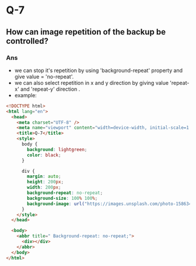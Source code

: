 # Q-7

## How can image repetition of the backup be controlled?

### Ans

- we can stop it's repetition by using 'background-repeat' property and give value = 'no-repeat'.
- we can also select repetition in x and y direction by giving value 'repeat-x' and 'repeat-y' direction .
- example:

```html
<!DOCTYPE html>
<html lang="en">
  <head>
    <meta charset="UTF-8" />
    <meta name="viewport" content="width=device-width, initial-scale=1.0" />
    <title>Q-7</title>
    <style>
      body {
        background: lightgreen;
        color: black;
      }

      div {
        margin: auto;
        height: 200px;
        width: 200px;
        background-repeat: no-repeat;
        background-size: 100% 100%;
        background-image: url("https://images.unsplash.com/photo-1586348943529-beaae6c28db9?ixlib=rb-4.0.3&ixid=M3wxMjA3fDB8MHxzZWFyY2h8MTB8fG5hdHVyZXxlbnwwfHwwfHx8MA%3D%3D&auto=format&fit=crop&w=500&q=60");
      }
    </style>
  </head>

  <body>
    <abbr title=" Background-repeat: no-repeat;">
      <div></div>
    </abbr>
  </body>
</html>
```
